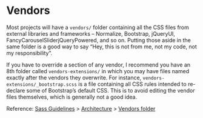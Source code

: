 # Vendors

Most projects will have a `vendors/` folder containing all the CSS files from
external libraries and frameworks – Normalize, Bootstrap, jQueryUI,
FancyCarouselSliderjQueryPowered, and so on. Putting those aside in the same
folder is a good way to say “Hey, this is not from me, not my code, not my
responsibility”.

If you have to override a section of any vendor, I recommend you have an 8th
folder called `vendors-extensions/` in which you may have files named exactly
after the vendors they overwrite. For instance, `vendors-
extensions/_bootstrap.scss` is a file containing all CSS rules intended to re-
declare some of Bootstrap’s default CSS. This is to avoid editing the vendor
files themselves, which is generally not a good idea.

Reference: [Sass Guidelines] > [Architecture] > [Vendors folder]

[Sass Guidelines]: http://sass-guidelin.es/
[Architecture]: http://sass-guidelin.es/#architecture
[Vendors folder]: http://sass-guidelin.es/#vendors-folder

